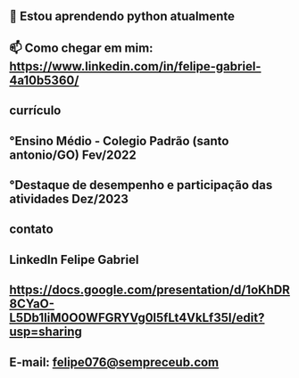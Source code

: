 ## 🌱 Estou aprendendo python atualmente
## 📫 Como chegar em mim: https://www.linkedin.com/in/felipe-gabriel-4a10b5360/
## currículo
## °Ensino Médio - Colegio Padrão (santo antonio/GO) Fev/2022
## °Destaque de desempenho e participação das atividades Dez/2023
## contato
## Linkedln Felipe Gabriel
## https://docs.google.com/presentation/d/1oKhDR8CYaO-L5Db1IiM0O0WFGRYVg0l5fLt4VkLf35I/edit?usp=sharing
## E-mail: felipe076@sempreceub.com
